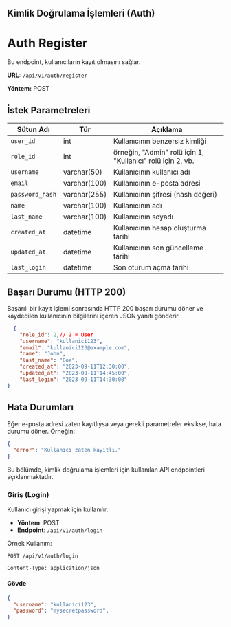 ## Kimlik Doğrulama İşlemleri (Auth)

# Auth Register

Bu endpoint, kullanıcıların kayıt olmasını sağlar.

**URL:** `/api/v1/auth/register`

**Yöntem:** POST

## İstek Parametreleri

| Sütun Adı     | Tür          | Açıklama                            |
| ------------- | ------------ | ----------------------------------- |
| `user_id`       | int          | Kullanıcının benzersiz kimliği      |
| `role_id`       | int          | örneğin, "Admin" rolü için 1, "Kullanıcı" rolü için 2, vb.     | // FK user_roles
| `username`      | varchar(50)  | Kullanıcının kullanıcı adı          |
| `email`         | varchar(100) | Kullanıcının e-posta adresi         |
| `password_hash` | varchar(255) | Kullanıcının şifresi (hash değeri)  |
| `name`     | varchar(100) | Kullanıcının adı                |
| `last_name`     | varchar(100) | Kullanıcının soyadı                |
| `created_at`    | datetime     | Kullanıcının hesap oluşturma tarihi |
| `updated_at`    | datetime     | Kullanıcının son güncelleme tarihi  |
| `last_login`    | datetime     | Son oturum açma tarihi              |

## Başarı Durumu (HTTP 200)

Başarılı bir kayıt işlemi sonrasında HTTP 200 başarı durumu döner ve kaydedilen kullanıcının bilgilerini içeren JSON yanıtı gönderir.

```json
  {
    "role_id": 2,// 2 = User 
    "username": "kullanici123",
    "email": "kullanici123@example.com",
    "name": "John",
    "last_name": "Doe",
    "created_at": "2023-09-11T12:30:00",
    "updated_at": "2023-09-11T14:45:00",
    "last_login": "2023-09-11T14:30:00"
}
```

## Hata Durumları
Eğer e-posta adresi zaten kayıtlıysa veya gerekli parametreler eksikse, hata durumu döner. 
Örneğin:


```json
{
  "error": "Kullanıcı zaten kayıtlı."
}

```


Bu bölümde, kimlik doğrulama işlemleri için kullanılan API endpointleri açıklanmaktadır.

### Giriş (Login)

Kullanıcı girişi yapmak için kullanılır.

- **Yöntem**: POST
- **Endpoint**: `/api/v1/auth/login`

Örnek Kullanım:

```http
POST /api/v1/auth/login

Content-Type: application/json

```
#### Gövde

```json
{
  "username": "kullanici123",
  "password": "mysecretpassword",
}
```


